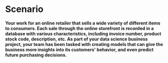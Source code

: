 # Scenario

**Your work for an online retailer that sells a wide variety of different items to consumers. Each sale through the online storefront is recorded in a database with various characteristics, including invoice number, product stock code, description, etc. As part of your data science business project, your team has been tasked with creating models that can give the business more insights into its customers' behavior, and even predict future purchasing decisions.**
